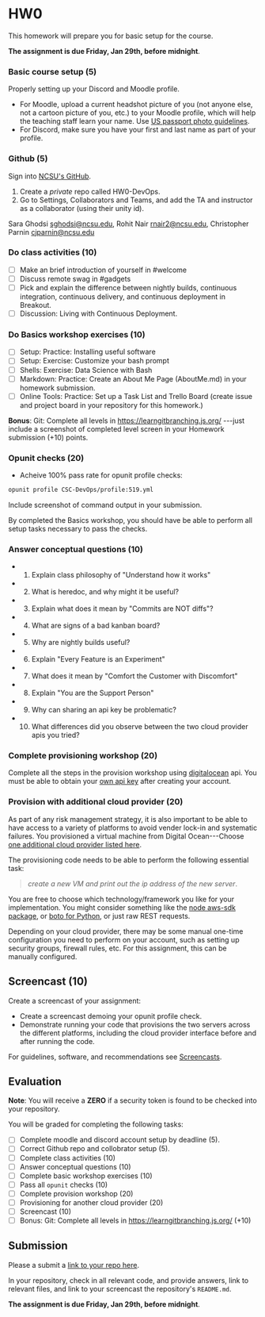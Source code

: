 # HW0

This homework will prepare you for basic setup for the course.

**The assignment is due Friday, Jan 29th, before midnight**.

### Basic course setup (5)

Properly setting up your Discord and Moodle profile.

* For Moodle, upload a current headshot picture of you (not anyone else, not a cartoon picture of you, etc.) to your Moodle profile, which will help the teaching staff learn your name. Use [US passport photo guidelines](http://travel.state.gov/passport/pptphotoreq/photocomptemplate/photocomptemplate_5297.html).
* For Discord, make sure you have your first and last name as part of your profile.

### Github (5)

Sign into [NCSU's GitHub](https://github.ncsu.edu/).

1. Create a *private* repo called HW0-DevOps. 
2. Go to Settings, Collaborators and Teams, and add the TA and instructor as a collaborator (using their unity id).

Sara Ghodsi <sghodsi@ncsu.edu>, Rohit Nair <rnair2@ncsu.edu>, Christopher Parnin <cjparnin@ncsu.edu>

### Do class activities (10)

* [ ] Make an brief introduction of yourself in #welcome
* [ ] Discuss remote swag in #gadgets
* [ ] Pick and explain the difference between nightly builds, continuous integration, continuous delivery, and continuous deployment in Breakout.
* [ ] Discussion: Living with Continuous Deployment.

### Do Basics workshop exercises (10)

* [ ] Setup: Practice: Installing useful software
* [ ] Setup: Exercise: Customize your bash prompt
* [ ] Shells: Exercise: Data Science with Bash
* [ ] Markdown: Practice: Create an About Me Page (AboutMe.md) in your homework submission.
* [ ] Online Tools: Practice: Set up a Task List and Trello Board (create issue and project board in your repository for this homework.)

**Bonus**: Git: Complete all levels in https://learngitbranching.js.org/ ---just include a screenshot of completed level screen in your Homework submission (+10) points.

### Opunit checks (20)

* Acheive 100% pass rate for opunit profile checks:

```sh
opunit profile CSC-DevOps/profile:519.yml
```

Include screenshot of command output in your submission.

By completed the Basics workshop, you should have be able to perform all setup tasks necessary to pass the checks.

### Answer conceptual questions (10)

* 1. Explain class philosophy of "Understand how it works"
* 2. What is heredoc, and why might it be useful?
* 3. Explain what does it mean by "Commits are NOT diffs"?
* 4. What are signs of a bad kanban board?
* 5. Why are nightly builds useful?
* 6. Explain "Every Feature is an Experiment"
* 7. What does it mean by "Comfort the Customer with Discomfort"
* 8. Explain "You are the Support Person"
* 9. Why can sharing an api key be problematic?
* 10. What differences did you observe between the two cloud provider apis you tried?

### Complete provisioning workshop (20)

Complete all the steps in the provision workshop using [digitalocean](https://developers.digitalocean.com/v2/) api. You must be able to obtain your [own api key](https://www.digitalocean.com/docs/api/create-personal-access-token/) after creating your account.

### Provision with additional cloud provider (20)

As part of any risk management strategy, it is also important to be able to have access to a variety of platforms to avoid vender lock-in and systematic failures. You provisioned a virtual machine from Digital Ocean---Choose [one additional cloud provider listed here](Cloud-Providers.md).

The provisioning code needs to be able to perform the following essential task:

> _create a new VM and print out the ip address of the new server_.

You are free to choose which technology/framework you like for your implementation. You might consider something like the [node aws-sdk package](https://www.npmjs.com/package/aws-sdk), or [boto for Python](https://aws.amazon.com/sdk-for-python/), or just raw REST requests.

Depending on your cloud provider, there may be some manual one-time configuration you need to perform on your account, such as setting up security groups, firewall rules, etc. For this assignment, this can be manually configured.

## Screencast (10)

Create a screencast of your assignment:

* Create a screencast demoing your opunit profile check.
* Demonstrate running your code that provisions the two servers across the different platforms, including the cloud provider interface before and after running the code.

For guidelines, software, and recommendations see [Screencasts](Screencasts.md).

## Evaluation

**Note**: You will receive a **ZERO** if a security token is found to be checked into your repository.

You will be graded for completing the following tasks:

* [ ] Complete moodle and discord account setup by deadline (5).
* [ ] Correct Github repo and collobrator setup (5).
* [ ] Complete class activities (10)
* [ ] Answer conceptual questions (10)
* [ ] Complete basic workshop exercises (10)
* [ ] Pass all `opunit` checks (10)
* [ ] Complete provision workshop (20)
* [ ] Provisioning for another cloud provider (20)
* [ ] Screencast (10)
* [ ] Bonus: Git: Complete all levels in https://learngitbranching.js.org/ (+10)

## Submission

Please a submit a [link to your repo here](https://docs.google.com/forms/d/e/1FAIpQLSc3LEsLc5FPiZbymd03ToIe63UNTMnAV4CrA32z3OyocbJdsg/viewform?usp=sf_link).

In your repository, check in all relevant code, and provide answers, link to relevant files, and link to your screencast the repository's `README.md`. 

**The assignment is due Friday, Jan 29th, before midnight**.